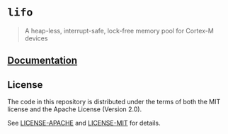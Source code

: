 # `lifo`

> A heap-less, interrupt-safe, lock-free memory pool for Cortex-M devices

## [Documentation](https://japaric.github.io/lifo/lifo/index.html)

## License

The code in this repository is distributed under the terms of both the MIT
license and the Apache License (Version 2.0).

See [LICENSE-APACHE](LICENSE-APACHE) and [LICENSE-MIT](LICENSE-MIT) for details.
